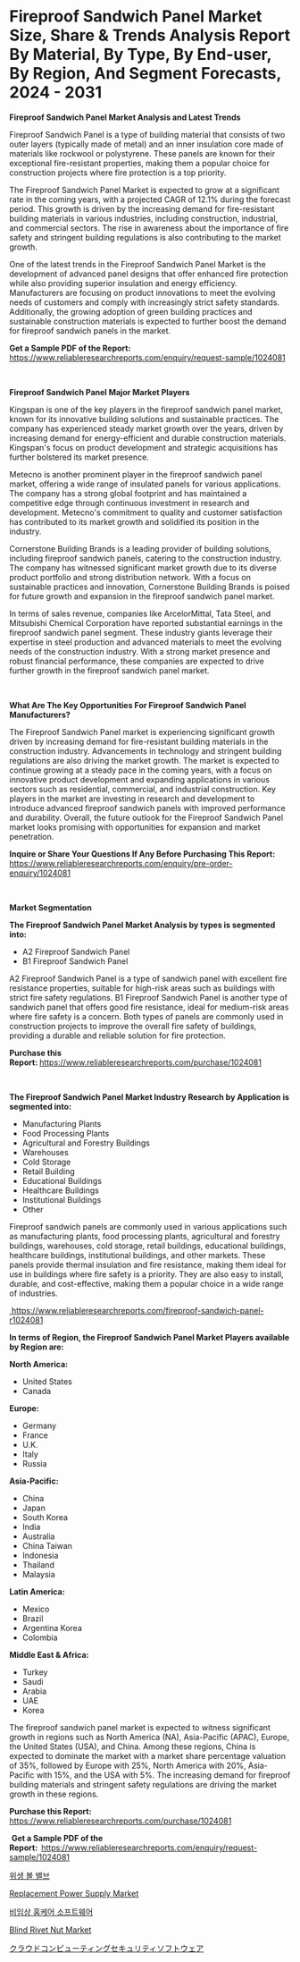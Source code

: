 <p><h1>Fireproof Sandwich Panel Market Size, Share & Trends Analysis Report By Material, By Type, By End-user, By Region, And Segment Forecasts, 2024 - 2031</h1></p><p><strong>Fireproof Sandwich Panel Market Analysis and Latest Trends</strong></p>
<p><p>Fireproof Sandwich Panel is a type of building material that consists of two outer layers (typically made of metal) and an inner insulation core made of materials like rockwool or polystyrene. These panels are known for their exceptional fire-resistant properties, making them a popular choice for construction projects where fire protection is a top priority.</p><p>The Fireproof Sandwich Panel Market is expected to grow at a significant rate in the coming years, with a projected CAGR of 12.1% during the forecast period. This growth is driven by the increasing demand for fire-resistant building materials in various industries, including construction, industrial, and commercial sectors. The rise in awareness about the importance of fire safety and stringent building regulations is also contributing to the market growth.</p><p>One of the latest trends in the Fireproof Sandwich Panel Market is the development of advanced panel designs that offer enhanced fire protection while also providing superior insulation and energy efficiency. Manufacturers are focusing on product innovations to meet the evolving needs of customers and comply with increasingly strict safety standards. Additionally, the growing adoption of green building practices and sustainable construction materials is expected to further boost the demand for fireproof sandwich panels in the market.</p></p>
<p><strong>Get a Sample PDF of the Report:&nbsp;</strong> <a href="https://www.reliableresearchreports.com/enquiry/request-sample/1024081">https://www.reliableresearchreports.com/enquiry/request-sample/1024081</a></p>
<p>&nbsp;</p>
<p><strong>Fireproof Sandwich Panel Major Market Players</strong></p>
<p><p>Kingspan is one of the key players in the fireproof sandwich panel market, known for its innovative building solutions and sustainable practices. The company has experienced steady market growth over the years, driven by increasing demand for energy-efficient and durable construction materials. Kingspan's focus on product development and strategic acquisitions has further bolstered its market presence.</p><p>Metecno is another prominent player in the fireproof sandwich panel market, offering a wide range of insulated panels for various applications. The company has a strong global footprint and has maintained a competitive edge through continuous investment in research and development. Metecno's commitment to quality and customer satisfaction has contributed to its market growth and solidified its position in the industry.</p><p>Cornerstone Building Brands is a leading provider of building solutions, including fireproof sandwich panels, catering to the construction industry. The company has witnessed significant market growth due to its diverse product portfolio and strong distribution network. With a focus on sustainable practices and innovation, Cornerstone Building Brands is poised for future growth and expansion in the fireproof sandwich panel market.</p><p>In terms of sales revenue, companies like ArcelorMittal, Tata Steel, and Mitsubishi Chemical Corporation have reported substantial earnings in the fireproof sandwich panel segment. These industry giants leverage their expertise in steel production and advanced materials to meet the evolving needs of the construction industry. With a strong market presence and robust financial performance, these companies are expected to drive further growth in the fireproof sandwich panel market.</p></p>
<p>&nbsp;</p>
<p><strong>What Are The Key Opportunities For Fireproof Sandwich Panel Manufacturers?</strong></p>
<p><p>The Fireproof Sandwich Panel market is experiencing significant growth driven by increasing demand for fire-resistant building materials in the construction industry. Advancements in technology and stringent building regulations are also driving the market growth. The market is expected to continue growing at a steady pace in the coming years, with a focus on innovative product development and expanding applications in various sectors such as residential, commercial, and industrial construction. Key players in the market are investing in research and development to introduce advanced fireproof sandwich panels with improved performance and durability. Overall, the future outlook for the Fireproof Sandwich Panel market looks promising with opportunities for expansion and market penetration.</p></p>
<p><strong>Inquire or Share Your Questions If Any Before Purchasing This Report:</strong> <a href="https://www.reliableresearchreports.com/enquiry/pre-order-enquiry/1024081">https://www.reliableresearchreports.com/enquiry/pre-order-enquiry/1024081</a></p>
<p>&nbsp;</p>
<p><strong>Market Segmentation</strong></p>
<p><strong>The Fireproof Sandwich Panel Market Analysis by types is segmented into:</strong></p>
<p><ul><li>A2 Fireproof Sandwich Panel</li><li>B1 Fireproof Sandwich Panel</li></ul></p>
<p><p>A2 Fireproof Sandwich Panel is a type of sandwich panel with excellent fire resistance properties, suitable for high-risk areas such as buildings with strict fire safety regulations. B1 Fireproof Sandwich Panel is another type of sandwich panel that offers good fire resistance, ideal for medium-risk areas where fire safety is a concern. Both types of panels are commonly used in construction projects to improve the overall fire safety of buildings, providing a durable and reliable solution for fire protection.</p></p>
<p><strong>Purchase this Report:&nbsp;</strong><a href="https://www.reliableresearchreports.com/purchase/1024081">https://www.reliableresearchreports.com/purchase/1024081</a></p>
<p>&nbsp;</p>
<p><strong>The Fireproof Sandwich Panel Market Industry Research by Application is segmented into:</strong></p>
<p><ul><li>Manufacturing Plants</li><li>Food Processing Plants</li><li>Agricultural and Forestry Buildings</li><li>Warehouses</li><li>Cold Storage</li><li>Retail Building</li><li>Educational Buildings</li><li>Healthcare Buildings</li><li>Institutional Buildings</li><li>Other</li></ul></p>
<p><p>Fireproof sandwich panels are commonly used in various applications such as manufacturing plants, food processing plants, agricultural and forestry buildings, warehouses, cold storage, retail buildings, educational buildings, healthcare buildings, institutional buildings, and other markets. These panels provide thermal insulation and fire resistance, making them ideal for use in buildings where fire safety is a priority. They are also easy to install, durable, and cost-effective, making them a popular choice in a wide range of industries.</p></p>
<p><a href="https://www.reliableresearchreports.com/fireproof-sandwich-panel-r1024081">&nbsp;https://www.reliableresearchreports.com/fireproof-sandwich-panel-r1024081</a></p>
<p><strong>In terms of Region, the Fireproof Sandwich Panel Market Players available by Region are:</strong></p>
<p>
    <p> <strong> North America: </strong>
        <ul>
            <li>United States</li>
            <li>Canada</li>
        </ul>
        </p> 
    <p> <strong> Europe: </strong>
        <ul>
            <li>Germany</li>
            <li>France</li>
            <li>U.K.</li>
            <li>Italy</li>
            <li>Russia</li>
        </ul>
        </p> 
    <p> <strong> Asia-Pacific: </strong>
        <ul>
            <li>China</li>
            <li>Japan</li>
            <li>South Korea</li>
            <li>India</li>
            <li>Australia</li>
            <li>China Taiwan</li>
            <li>Indonesia</li>
            <li>Thailand</li>
            <li>Malaysia</li>
        </ul>
        </p> 
    <p> <strong> Latin America: </strong>
        <ul>
            <li>Mexico</li>
            <li>Brazil</li>
            <li>Argentina Korea</li>
            <li>Colombia</li>
        </ul>
        </p> 
    <p> <strong> Middle East & Africa: </strong>
        <ul>
            <li>Turkey</li>
            <li>Saudi</li>
            <li>Arabia</li>
            <li>UAE</li>
            <li>Korea</li>
        </ul>
    </p>
    </p>
<p><p>The fireproof sandwich panel market is expected to witness significant growth in regions such as North America (NA), Asia-Pacific (APAC), Europe, the United States (USA), and China. Among these regions, China is expected to dominate the market with a market share percentage valuation of 35%, followed by Europe with 25%, North America with 20%, Asia-Pacific with 15%, and the USA with 5%. The increasing demand for fireproof building materials and stringent safety regulations are driving the market growth in these regions.</p></p>
<p><strong>Purchase this Report: </strong><a href="https://www.reliableresearchreports.com/purchase/1024081">https://www.reliableresearchreports.com/purchase/1024081</a></p>
<p>&nbsp;<strong>Get a Sample PDF of the Report:&nbsp;&nbsp;</strong><a href="https://www.reliableresearchreports.com/enquiry/request-sample/1024081">https://www.reliableresearchreports.com/enquiry/request-sample/1024081</a></p>
<p><strong></strong></p>
<p><p><a href="https://medium.com/@flower89678/%EC%9C%84%EC%83%9D-%EB%B3%BC-%EB%B0%B8%EB%B8%8C-%EC%8B%9C%EC%9E%A5-%EC%A0%90%EC%9C%A0%EC%9C%A8-%EB%B3%80%ED%99%94-%EB%B0%8F-%EC%8B%9C%EC%9E%A5-%EC%84%B1%EC%9E%A5-%EB%8F%99%ED%96%A5-2024-2031-8ea57e1e4b36">위생 볼 밸브</a></p><p><a href="https://www.linkedin.com/pulse/replacement-power-supply-market-trends-analysis-forecasted-hwude?trackingId=5sv7mjOJu4y77xbSJI%2BauQ%3D%3D">Replacement Power Supply Market</a></p><p><a href="https://medium.com/@howaoole34545/%EB%B9%84%EC%9E%84%EC%83%81-%EA%B0%80%EC%A0%95-%EA%B0%84%ED%98%B8-%EC%86%8C%ED%94%84%ED%8A%B8%EC%9B%A8%EC%96%B4-%EC%8B%9C%EC%9E%A5%EC%9D%80-%EC%8B%9C%EC%9E%A5-%EC%A0%90%EC%9C%A0%EC%9C%A8-%EC%8B%9C%EC%9E%A5-%ED%8A%B8%EB%A0%8C%EB%93%9C-%EB%B0%8F-%EC%8B%9C%EC%9E%A5-%EC%84%B1%EC%9E%A5%EC%97%90-%EA%B4%80%ED%95%9C-%EC%A0%95%EB%B3%B4%EB%A5%BC-%EC%A0%9C%EA%B3%B5%ED%95%A9%EB%8B%88%EB%8B%A4-0ce18ccc8da7">비임상 홈케어 소프트웨어</a></p><p><a href="https://github.com/IzaiahBartell/Market-Research-Report-List-1/blob/main/blind-rivet-nut-market.md">Blind Rivet Nut Market</a></p><p><a href="https://github.com/zoetazuur/Market-Research-Report-List-1/blob/main/651423754073.md">クラウドコンピューティングセキュリティソフトウェア</a></p></p>